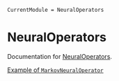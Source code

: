 ```@meta
CurrentModule = NeuralOperators
```

# NeuralOperators

Documentation for [NeuralOperators](https://github.com/foldfelis/NeuralOperators.jl).

[Example of `MarkovNeuralOperator`](assets/notebook/mno.jl.html)

